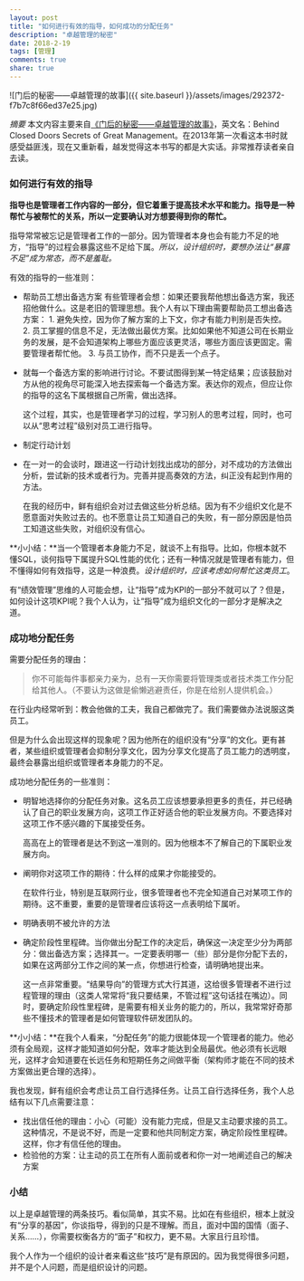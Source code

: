 ```yaml
---
layout: post
title: "如何进行有效的指导，如何成功的分配任务"
description: "卓越管理的秘密"
date: 2018-2-19
tags: [管理]
comments: true
share: true
---
```


![门后的秘密——卓越管理的故事]({{ site.baseurl }}/assets/images/292372-f7b7c8f66ed37e25.jpg)

_摘要_ 本文内容主要来自[《门后的秘密——卓越管理的故事》](https://www.amazon.cn/dp/B004HFGN8W)，英文名：Behind Closed Doors Secrets of Great Management。在2013年第一次看这本书时就感受益匪浅，现在又重新看，越发觉得这本书写的都是大实话。非常推荐读者亲自去读。

### 如何进行有效的指导

**指导也是管理者工作内容的一部分，但它着重于提高技术水平和能力。指导是一种帮忙与被帮忙的关系，所以一定要确认对方想要得到你的帮忙。**

指导常常被忘记是管理者工作的一部分。因为管理者本身也会有能力不足的地方，“指导”的过程会暴露这些不足给下属。_所以，设计组织时，要想办法让“暴露不足”成为常态，而不是羞耻。_

有效的指导的一些准则：

* 帮助员工想出备选方案
    有些管理者会想：如果还要我帮他想出备选方案，我还招他做什么。这是老旧的管理思想。我个人有以下理由需要帮助员工想出备选方案：
      1. 避免失控，因为你了解方案的上下文，你才有能力判别是否失控。
      2. 员工掌握的信息不足，无法做出最优方案。比如如果他不知道公司在长期业务的发展，是不会知道架构上哪些方面应该更灵活，哪些方面应该更固定。需要管理者帮忙他。
      3. 与员工协作，而不只是丢一个点子。

* 就每一个备选方案的影响进行讨论。不要试图得到某一特定结果；应该鼓励对方从他的视角尽可能深入地去探索每一个备选方案。表达你的观点，但应让你的指导的这名下属根据自己所需，做出选择。

    这个过程，其实，也是管理者学习的过程，学习别人的思考过程，同时，也可以从“思考过程”级别对员工进行指导。
* 制定行动计划
* 在一对一的会谈时，跟进这一行动计划找出成功的部分，对不成功的方法做出分析，尝试新的技术或者行为。完善并提高奏效的方法，纠正没有起到作用的方法。

    在我的经历中，鲜有组织会对过去做这些分析总结。因为有不少组织文化是不愿意面对失败过去的。也不愿意让员工知道自己的失败，有一部分原因是怕员工知道这些失败，对组织没有信心。

**小小结：**当一个管理者本身能力不足，就谈不上有指导。比如，你根本就不懂SQL，谈何指导下属提升SQL性能的优化；还有一种情况就是管理者有能力，但不懂得如何有效指导，这是一种浪费。_设计组织时，应该考虑如何帮忙这类员工_。

有“绩效管理”思维的人可能会想，让“指导”成为KPI的一部分不就可以了？但是，如何设计这项KPI呢？我个人认为，让“指导”成为组织文化的一部分才是解决之道。


### 成功地分配任务

需要分配任务的理由：
> 你不可能每件事都亲力亲为，总有一天你需要将管理类或者技术类工作分配给其他人。（不要认为这做是偷懒逃避责任，你是在给别人提供机会。）

在行业内经常听到：教会他做的工夫，我自己都做完了。我们需要做办法说服这类员工。

但是为什么会出现这样的现象呢？因为他所在的组织没有“分享”的文化。更有甚者，某些组织或管理者会抑制分享文化，因为分享文化提高了员工能力的透明度，最终会暴露出组织或管理者本身能力的不足。

成功地分配任务的一些准则：

* 明智地选择你的分配任务对象。这名员工应该想要承担更多的责任，并已经确认了自己的职业发展方向，这项工作正好适合他的职业发展方向。不要选择对这项工作不感兴趣的下属接受任务。

    高高在上的管理者是达不到这一准则的。因为他根本不了解自己的下属职业发展方向。
* 阐明你对这项工作的期待：什么样的成果才你能接受的。

    在软件行业，特别是互联网行业，很多管理者也不完全知道自己对某项工作的期待。这不重要，重要的是管理者应该将这一点表明给下属听。
* 明确表明不被允许的方法
* 确定阶段性里程碑。当你做出分配工作的决定后，确保这一决定至少分为两部分：做出备选方案；选择其一。一定要表明哪一（些）部分是你分配下去的，如果在这两部分工作之间的某一点，你想进行检查，请明确地提出来。

    这一点非常重要。“结果导向”的管理方式大行其道，这给很多管理者不进行过程管理的理由（这类人常常将“我只要结果，不管过程”这句话挂在嘴边）。同时，要确定阶段性里程碑，是需要有相关业务的能力的，所以，我常常好奇那些不懂技术的管理者是如何管理软件研发团队的。

**小小结：**在我个人看来，“分配任务”的能力很能体现一个管理者的能力。他必须有全局观，这样才能知道如何分配，效率才能达到全局最优。他必须有长远眼光，这样才会知道要在长远任务和短期任务之间做平衡（架构师才能在不同的技术方案做出更合理的选择）。

我也发现，鲜有组织会考虑让员工自行选择任务。让员工自行选择任务，我个人总结有以下几点需要注意：

* 找出信任他的理由：小心（可能）没有能力完成，但是又主动要求接的员工。这种情况，不是说不好，而是一定要和他共同制定方案，确定阶段性里程碑。这样，你才有信任他的理由。
* 检验他的方案：让主动的员工在所有人面前或者和你一对一地阐述自己的解决方案


### 小结
以上是卓越管理的两条技巧。看似简单，其实不易。比如在有些组织，根本上就没有“分享的基因”，你谈指导，得到的只是不理解。而且，面对中国的国情（面子、关系……），你需要权衡各方的“面子”和权力，更不易。大家且行且珍惜。

我个人作为一个组织的设计者来看这些“技巧”是有原因的。因为我觉得很多问题，并不是个人问题，而是组织设计的问题。

